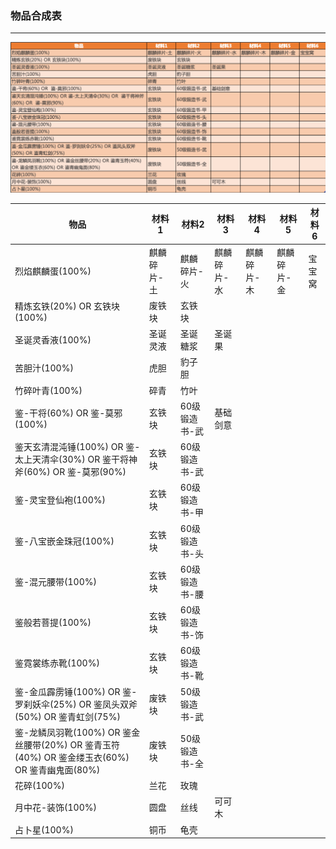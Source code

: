 ### 物品合成表
---
![image](https://github.com/salikx/yundingxx-game/blob/master/合成.png)

|物品|材料1|材料2|材料3|材料4|材料5|材料6|
| --- | --- | --- | --- |--- |--- |--- |
|烈焰麒麟蛋(100%)|麒麟碎片-土|麒麟碎片-火|麒麟碎片-水|麒麟碎片-木|麒麟碎片-金|宝宝窝|
|精炼玄铁(20%) OR 玄铁块(100%)|废铁块|玄铁块|||||
|圣诞灵香液(100%)|圣诞灵液|圣诞糖浆|圣诞果||||
|苦胆汁(100%)|虎胆|豹子胆|||||
|竹碎叶青(100%)|碎青|竹叶|||||
|鉴-干将(60%) OR  鉴-莫邪(100%)|玄铁块|60级锻造书-武|基础剑意||||
|鉴天玄清混沌锤(100%) OR 鉴-太上天清伞(30%) OR  鉴干将神斧(60%) OR  鉴-莫邪(90%)|玄铁块|60级锻造书-武|||||
|鉴-灵宝登仙袍(100%)|玄铁块|60级锻造书-甲|||||
|鉴-八宝嵌金珠冠(100%)|玄铁块|60级锻造书-头|||||
|鉴-混元腰带(100%)|玄铁块|60级锻造书-腰|||||
|鉴般若菩提(100%)|玄铁块|60级锻造书-饰|||||
|鉴霓裳练赤靴(100%)|玄铁块|60级锻造书-靴|||||
|鉴-金瓜霹雳锤(100%) OR 鉴-罗刹妖伞(25%) OR 鉴凤头双斧(50%) OR 鉴青虹剑(75%)|废铁块|50级锻造书-武|||||
|鉴-龙鳞凤羽靴(100%) OR 鉴金丝腰带(20%) OR 鉴青玉符(40%) OR 鉴金缕玉衣(60%) OR 鉴青幽鬼面(80%)|废铁块|50级锻造书-全|||||
|花碎(100%)|兰花|玫瑰|||||
|月中花-装饰(100%)|圆盘|丝线|可可木||||
|占卜星(100%)|铜币|龟壳|||||
